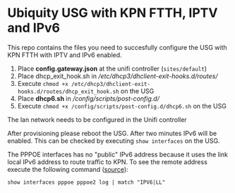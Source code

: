 # Ubiquity USG with KPN FTTH, IPTV and IPv6
This repo contains the files you need to succesfully configure the USG with KPN FTTH with IPTV and IPv6 enabled.

1. Place **config.gateway.json** at the unifi controller (`sites/default`)
2. Place dhcp_exit_hook.sh in */etc/dhcp3/dhclient-exit-hooks.d/routes/*
3. Execute `chmod +x /etc/dhcp3/dhclient-exit-hooks.d/routes/dhcp_exit_hook.sh` on the USG
4. Place **dhcp6.sh** in */config/scripts/post-config.d/*
5. Execute `chmod +x /config/scripts/post-config.d/dhcp6.sh` on the USG

The lan network needs to be configured in the Unifi controller

After provisioning please reboot the USG. After two minutes IPv6 will be enabled. This can be checked by executing `show interfaces` on the USG.

The PPPOE interfaces has no "public" IPv6 address because it uses the link local IPv6 address to route traffic to KPN. To see the remote address execute the following command ([source](https://community.ubnt.com/t5/EdgeRouter/EdgeRouter-X-PPPoE-IPv6/td-p/1893221)):
```
show interfaces pppoe pppoe2 log | match "IPV6|LL"
```
